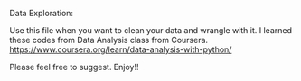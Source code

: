 Data Exploration:

Use this file when you want to clean your data and wrangle with it. I learned these codes from Data Analysis class from Coursera.
https://www.coursera.org/learn/data-analysis-with-python/

Please feel free to suggest.
Enjoy!!
